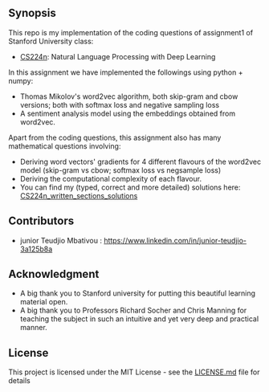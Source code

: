 ## Synopsis

This repo is my implementation of the coding questions of assignment1 of Stanford University class:
- [CS224n](https://web.stanford.edu/class/cs224n/): Natural Language Processing with Deep Learning

In this assignment we have implemented the followings using python + numpy:
- Thomas Mikolov's word2vec algorithm, both skip-gram and cbow versions; both with softmax loss and negative sampling loss
- A sentiment analysis model using the embeddings obtained from word2vec.

Apart from the coding questions, this assignment also has many mathematical questions involving:
- Deriving word vectors' gradients for 4 different flavours of the word2vec model (skip-gram vs cbow;  softmax loss vs negsample loss)
- Deriving the computational complexity of each flavour.
- You can find my (typed, correct and more detailed) solutions here:  [CS224n_written_sections_solutions](https://github.com/junteudjio/stanford_NLP_CS224n_written_sections_solutions)


## Contributors

- junior Teudjio Mbativou : https://www.linkedin.com/in/junior-teudjio-3a125b8a


## Acknowledgment

- A big thank you to Stanford university for putting this beautiful learning material open.
- A big thank you to Professors Richard Socher and Chris Manning for teaching the subject in such an intuitive and yet very deep and practical manner.

## License

This project is licensed under the MIT License - see the [LICENSE.md](LICENSE.md) file for details
